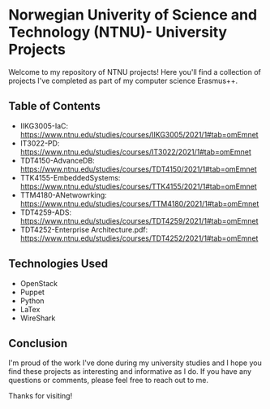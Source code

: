 # Norwegian Univerity of Science and Technology (NTNU)- University Projects

Welcome to my repository of NTNU projects! Here you'll find a collection of projects I've completed as part of my computer science Erasmus++.

## Table of Contents
- IIKG3005-IaC: https://www.ntnu.edu/studies/courses/IIKG3005/2021/1#tab=omEmnet
- IT3022-PD: https://www.ntnu.edu/studies/courses/IT3022/2021/1#tab=omEmnet
- TDT4150-AdvanceDB: https://www.ntnu.edu/studies/courses/TDT4150/2021/1#tab=omEmnet
- TTK4155-EmbeddedSystems: https://www.ntnu.edu/studies/courses/TTK4155/2021/1#tab=omEmnet
- TTM4180-ANetwowrking: https://www.ntnu.edu/studies/courses/TTM4180/2021/1#tab=omEmnet
- TDT4259-ADS: https://www.ntnu.edu/studies/courses/TDT4259/2021/1#tab=omEmnet
- TDT4252-Enterprise Architecture.pdf: https://www.ntnu.edu/studies/courses/TDT4252/2021/1#tab=omEmnet

## Technologies Used
- OpenStack
- Puppet
- Python
- LaTex
- WireShark

## Conclusion
I'm proud of the work I've done during my university studies and I hope you find these projects as interesting and informative as I do. If you have any questions or comments, please feel free to reach out to me.

Thanks for visiting!
